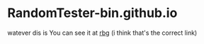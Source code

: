 # RandomTester-bin.github.io
watever dis is
You can see it at [rbg](./RandomBinGenerator.html)
(i think that's the correct link)
